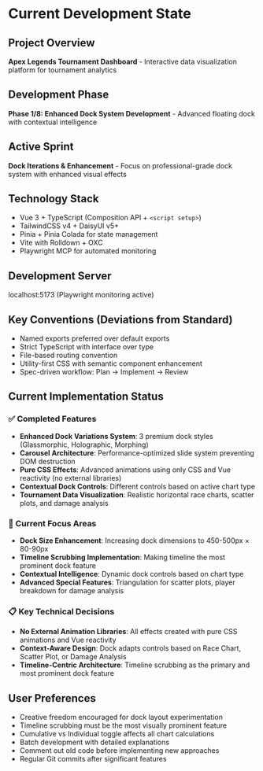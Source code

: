 # Current Development State

## Project Overview
**Apex Legends Tournament Dashboard** - Interactive data visualization platform for tournament analytics

## Development Phase
**Phase 1/8: Enhanced Dock System Development** - Advanced floating dock with contextual intelligence

## Active Sprint
**Dock Iterations & Enhancement** - Focus on professional-grade dock system with enhanced visual effects

## Technology Stack
- Vue 3 + TypeScript (Composition API + `<script setup>`)
- TailwindCSS v4 + DaisyUI v5+
- Pinia + Pinia Colada for state management
- Vite with Rolldown + OXC
- Playwright MCP for automated monitoring

## Development Server
localhost:5173 (Playwright monitoring active)

## Key Conventions (Deviations from Standard)
- Named exports preferred over default exports
- Strict TypeScript with interface over type
- File-based routing convention
- Utility-first CSS with semantic component enhancement
- Spec-driven workflow: Plan → Implement → Review

## Current Implementation Status

### ✅ Completed Features
- **Enhanced Dock Variations System**: 3 premium dock styles (Glassmorphic, Holographic, Morphing)
- **Carousel Architecture**: Performance-optimized slide system preventing DOM destruction
- **Pure CSS Effects**: Advanced animations using only CSS and Vue reactivity (no external libraries)
- **Contextual Dock Controls**: Different controls based on active chart type
- **Tournament Data Visualization**: Realistic horizontal race charts, scatter plots, and damage analysis

### 🔄 Current Focus Areas
- **Dock Size Enhancement**: Increasing dock dimensions to 450-500px × 80-90px
- **Timeline Scrubbing Implementation**: Making timeline the most prominent dock feature
- **Contextual Intelligence**: Dynamic dock controls based on chart type
- **Advanced Special Features**: Triangulation for scatter plots, player breakdown for damage analysis

### 📋 Key Technical Decisions
- **No External Animation Libraries**: All effects created with pure CSS animations and Vue reactivity
- **Context-Aware Design**: Dock adapts controls based on Race Chart, Scatter Plot, or Damage Analysis
- **Timeline-Centric Architecture**: Timeline scrubbing as the primary and most prominent dock feature

## User Preferences
- Creative freedom encouraged for dock layout experimentation
- Timeline scrubbing must be the most visually prominent feature
- Cumulative vs Individual toggle affects all chart calculations
- Batch development with detailed explanations
- Comment out old code before implementing new approaches
- Regular Git commits after significant features